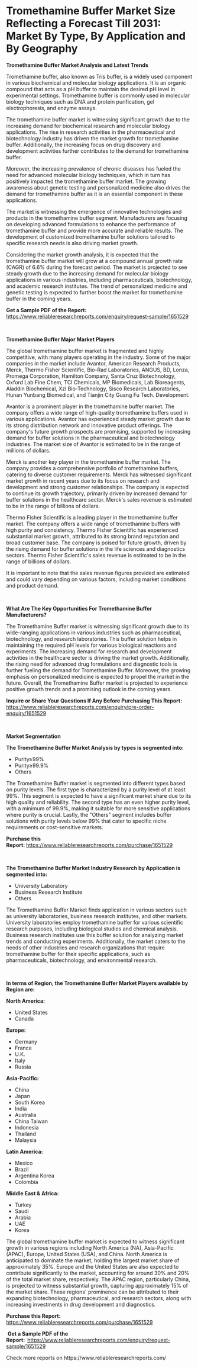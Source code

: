 <p><h1>Tromethamine Buffer Market Size Reflecting a Forecast Till 2031: Market By Type, By Application and By Geography</h1></p><p><strong>Tromethamine Buffer Market Analysis and Latest Trends</strong></p>
<p><p>Tromethamine buffer, also known as Tris buffer, is a widely used component in various biochemical and molecular biology applications. It is an organic compound that acts as a pH buffer to maintain the desired pH level in experimental settings. Tromethamine buffer is commonly used in molecular biology techniques such as DNA and protein purification, gel electrophoresis, and enzyme assays.</p><p>The tromethamine buffer market is witnessing significant growth due to the increasing demand for biochemical research and molecular biology applications. The rise in research activities in the pharmaceutical and biotechnology industry has driven the market growth for tromethamine buffer. Additionally, the increasing focus on drug discovery and development activities further contributes to the demand for tromethamine buffer.</p><p>Moreover, the increasing prevalence of chronic diseases has fueled the need for advanced molecular biology techniques, which in turn has positively impacted the tromethamine buffer market. The growing awareness about genetic testing and personalized medicine also drives the demand for tromethamine buffer as it is an essential component in these applications.</p><p>The market is witnessing the emergence of innovative technologies and products in the tromethamine buffer segment. Manufacturers are focusing on developing advanced formulations to enhance the performance of tromethamine buffer and provide more accurate and reliable results. The development of customized tromethamine buffer solutions tailored to specific research needs is also driving market growth.</p><p>Considering the market growth analysis, it is expected that the tromethamine buffer market will grow at a compound annual growth rate (CAGR) of 6.6% during the forecast period. The market is projected to see steady growth due to the increasing demand for molecular biology applications in various industries, including pharmaceuticals, biotechnology, and academic research institutes. The trend of personalized medicine and genetic testing is expected to further boost the market for tromethamine buffer in the coming years.</p></p>
<p><strong>Get a Sample PDF of the Report:&nbsp;</strong> <a href="https://www.reliableresearchreports.com/enquiry/request-sample/1651529">https://www.reliableresearchreports.com/enquiry/request-sample/1651529</a></p>
<p>&nbsp;</p>
<p><strong>Tromethamine Buffer Major Market Players</strong></p>
<p><p>The global tromethamine buffer market is fragmented and highly competitive, with many players operating in the industry. Some of the major companies in the market include Avantor, American Research Products, Merck, Thermo Fisher Scientific, Bio-Rad Laboratories, ANGUS, BD, Lonza, Promega Corporation, Hamilton Company, Santa Cruz Biotechnology, Oxford Lab Fine Chem, TCI Chemicals, MP Biomedicals, Lab Bioreagents, Aladdin Biochemical, Xzl Bio-Technology, Sisco Research Laboratories, Hunan Yunbang Biomedical, and Tianjin City Guang Fu Tech. Development.</p><p>Avantor is a prominent player in the tromethamine buffer market. The company offers a wide range of high-quality tromethamine buffers used in various applications. Avantor has experienced steady market growth due to its strong distribution network and innovative product offerings. The company's future growth prospects are promising, supported by increasing demand for buffer solutions in the pharmaceutical and biotechnology industries. The market size of Avantor is estimated to be in the range of millions of dollars.</p><p>Merck is another key player in the tromethamine buffer market. The company provides a comprehensive portfolio of tromethamine buffers, catering to diverse customer requirements. Merck has witnessed significant market growth in recent years due to its focus on research and development and strong customer relationships. The company is expected to continue its growth trajectory, primarily driven by increased demand for buffer solutions in the healthcare sector. Merck's sales revenue is estimated to be in the range of billions of dollars.</p><p>Thermo Fisher Scientific is a leading player in the tromethamine buffer market. The company offers a wide range of tromethamine buffers with high purity and consistency. Thermo Fisher Scientific has experienced substantial market growth, attributed to its strong brand reputation and broad customer base. The company is poised for future growth, driven by the rising demand for buffer solutions in the life sciences and diagnostics sectors. Thermo Fisher Scientific's sales revenue is estimated to be in the range of billions of dollars.</p><p>It is important to note that the sales revenue figures provided are estimated and could vary depending on various factors, including market conditions and product demand.</p></p>
<p>&nbsp;</p>
<p><strong>What Are The Key Opportunities For Tromethamine Buffer Manufacturers?</strong></p>
<p><p>The Tromethamine Buffer market is witnessing significant growth due to its wide-ranging applications in various industries such as pharmaceutical, biotechnology, and research laboratories. This buffer solution helps in maintaining the required pH levels for various biological reactions and experiments. The increasing demand for research and development activities in the healthcare sector is driving the market growth. Additionally, the rising need for advanced drug formulations and diagnostic tools is further fueling the demand for Tromethamine Buffer. Moreover, the growing emphasis on personalized medicine is expected to propel the market in the future. Overall, the Tromethamine Buffer market is projected to experience positive growth trends and a promising outlook in the coming years.</p></p>
<p><strong>Inquire or Share Your Questions If Any Before Purchasing This Report:</strong> <a href="https://www.reliableresearchreports.com/enquiry/pre-order-enquiry/1651529">https://www.reliableresearchreports.com/enquiry/pre-order-enquiry/1651529</a></p>
<p>&nbsp;</p>
<p><strong>Market Segmentation</strong></p>
<p><strong>The Tromethamine Buffer Market Analysis by types is segmented into:</strong></p>
<p><ul><li>Purity≥99%</li><li>Purity≥99.9%</li><li>Others</li></ul></p>
<p><p>The Tromethamine Buffer market is segmented into different types based on purity levels. The first type is characterized by a purity level of at least 99%. This segment is expected to have a significant market share due to its high quality and reliability. The second type has an even higher purity level, with a minimum of 99.9%, making it suitable for more sensitive applications where purity is crucial. Lastly, the "Others" segment includes buffer solutions with purity levels below 99% that cater to specific niche requirements or cost-sensitive markets.</p></p>
<p><strong>Purchase this Report:&nbsp;</strong><a href="https://www.reliableresearchreports.com/purchase/1651529">https://www.reliableresearchreports.com/purchase/1651529</a></p>
<p>&nbsp;</p>
<p><strong>The Tromethamine Buffer Market Industry Research by Application is segmented into:</strong></p>
<p><ul><li>University Laboratory</li><li>Business Research Institute</li><li>Others</li></ul></p>
<p><p>The Tromethamine Buffer Market finds application in various sectors such as university laboratories, business research institutes, and other markets. University laboratories employ tromethamine buffer for various scientific research purposes, including biological studies and chemical analysis. Business research institutes use this buffer solution for analyzing market trends and conducting experiments. Additionally, the market caters to the needs of other industries and research organizations that require tromethamine buffer for their specific applications, such as pharmaceuticals, biotechnology, and environmental research.</p></p>
<p>&nbsp;</p>
<p><strong>In terms of Region, the Tromethamine Buffer Market Players available by Region are:</strong></p>
<p>
    <p> <strong> North America: </strong>
        <ul>
            <li>United States</li>
            <li>Canada</li>
        </ul>
        </p> 
    <p> <strong> Europe: </strong>
        <ul>
            <li>Germany</li>
            <li>France</li>
            <li>U.K.</li>
            <li>Italy</li>
            <li>Russia</li>
        </ul>
        </p> 
    <p> <strong> Asia-Pacific: </strong>
        <ul>
            <li>China</li>
            <li>Japan</li>
            <li>South Korea</li>
            <li>India</li>
            <li>Australia</li>
            <li>China Taiwan</li>
            <li>Indonesia</li>
            <li>Thailand</li>
            <li>Malaysia</li>
        </ul>
        </p> 
    <p> <strong> Latin America: </strong>
        <ul>
            <li>Mexico</li>
            <li>Brazil</li>
            <li>Argentina Korea</li>
            <li>Colombia</li>
        </ul>
        </p> 
    <p> <strong> Middle East & Africa: </strong>
        <ul>
            <li>Turkey</li>
            <li>Saudi</li>
            <li>Arabia</li>
            <li>UAE</li>
            <li>Korea</li>
        </ul>
    </p>
    </p>
<p><p>The global tromethamine buffer market is expected to witness significant growth in various regions including North America (NA), Asia-Pacific (APAC), Europe, United States (USA), and China. North America is anticipated to dominate the market, holding the largest market share of approximately 35%. Europe and the United States are also expected to contribute significantly to the market, accounting for around 30% and 20% of the total market share, respectively. The APAC region, particularly China, is projected to witness substantial growth, capturing approximately 15% of the market share. These regions' prominence can be attributed to their expanding biotechnology, pharmaceutical, and research sectors, along with increasing investments in drug development and diagnostics.</p></p>
<p><strong>Purchase this Report: </strong><a href="https://www.reliableresearchreports.com/purchase/1651529">https://www.reliableresearchreports.com/purchase/1651529</a></p>
<p>&nbsp;<strong>Get a Sample PDF of the Report:&nbsp;&nbsp;</strong><a href="https://www.reliableresearchreports.com/enquiry/request-sample/1651529">https://www.reliableresearchreports.com/enquiry/request-sample/1651529</a></p>
<p><strong></strong></p>
<p>Check more reports on https://www.reliableresearchreports.com/</p>